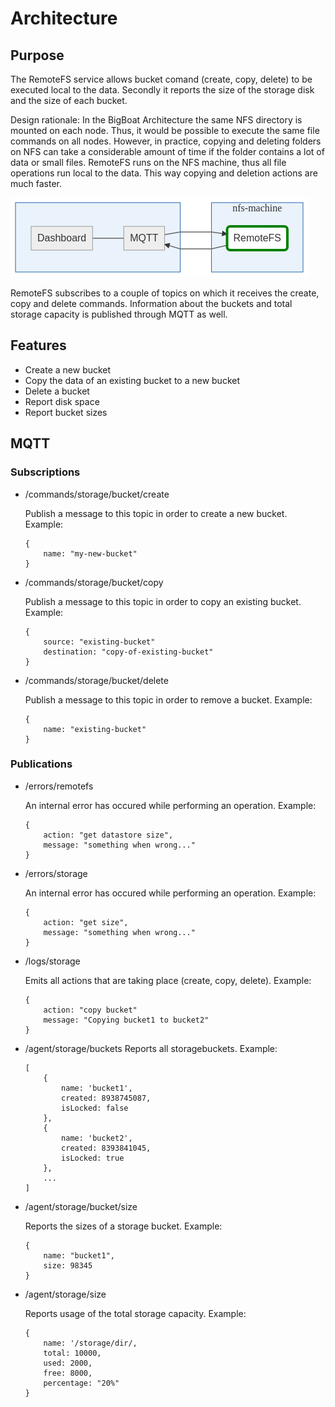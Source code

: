 # Architecture

## Purpose
The RemoteFS service allows bucket comand (create, copy, delete) to be executed local to the data. Secondly it reports the size of the storage disk and the size of each bucket.

Design rationale: In the BigBoat Architecture the same NFS directory is mounted on each node. Thus, it would be possible to execute the same file commands on all nodes. 
However, in practice, copying and deleting folders on NFS can take a considerable amount of time if the folder contains a lot of data or small files.
RemoteFS runs on the NFS machine, thus all file operations run local to the data. This way copying and deletion actions are much faster.

![Overview](./overview.mmd.png)

RemoteFS subscribes to a couple of topics on which it receives the create, copy and delete commands. Information about the buckets and total storage capacity is published through MQTT as well.

## Features

- Create a new bucket
- Copy the data of an existing bucket to a new bucket
- Delete a bucket
- Report disk space
- Report bucket sizes

## MQTT

### Subscriptions

- /commands/storage/bucket/create

    Publish a message to this topic in order to create a new bucket. Example:
    ```
    {
        name: "my-new-bucket"
    }
    ```

- /commands/storage/bucket/copy

    Publish a message to this topic in order to copy an existing bucket. Example:
    ```
    {
        source: "existing-bucket"
        destination: "copy-of-existing-bucket"
    }
    ```

- /commands/storage/bucket/delete

    Publish a message to this topic in order to remove a bucket. Example:
    ```
    {
        name: "existing-bucket"
    }
    ```

### Publications

- /errors/remotefs
    
    An internal error has occured while performing an operation. Example:
    ```
    {
        action: "get datastore size",
        message: "something when wrong..."
    }
    ```

- /errors/storage
    
    An internal error has occured while performing an operation. Example:
    ```
    {
        action: "get size",
        message: "something when wrong..."
    }
    ```


- /logs/storage

    Emits all actions that are taking place (create, copy, delete). Example:
    ```
    {
        action: "copy bucket"
        message: "Copying bucket1 to bucket2"
    }
    ```

- /agent/storage/buckets
    Reports all storagebuckets. Example:
    ```
    [
        {
            name: 'bucket1',
            created: 8938745087,
            isLocked: false
        },
        {
            name: 'bucket2',
            created: 8393841045,
            isLocked: true
        },
        ...
    ]
    ```

- /agent/storage/bucket/size
    
    Reports the sizes of a storage bucket. Example:
    ```
    {
        name: "bucket1",
        size: 98345
    }
    ```

- /agent/storage/size

    Reports usage of the total storage capacity. Example:
    ```
    {
        name: '/storage/dir/,
        total: 10000,
        used: 2000,
        free: 8000,
        percentage: "20%"
    }
    ```